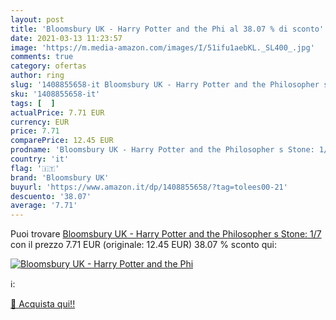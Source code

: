 ```yaml
---
layout: post
title: 'Bloomsbury UK - Harry Potter and the Phi al 38.07 % di sconto'
date: 2021-03-13 11:23:57
image: 'https://m.media-amazon.com/images/I/51ifu1aebKL._SL400_.jpg'
comments: true
category: ofertas
author: ring
slug: '1408855658-it Bloomsbury UK - Harry Potter and the Philosopher s Stone: 1/7'
sku: '1408855658-it'
tags: [  ]
actualPrice: 7.71 EUR
currency: EUR
price: 7.71
comparePrice: 12.45 EUR
prodname: 'Bloomsbury UK - Harry Potter and the Philosopher s Stone: 1/7'
country: 'it'
flag: '🇮🇹'
brand: 'Bloomsbury UK'
buyurl: 'https://www.amazon.it/dp/1408855658/?tag=tolees00-21'
descuento: '38.07'
average: '7.71'
---
```


Puoi trovare [Bloomsbury UK - Harry Potter and the Philosopher s Stone: 1/7](https://www.amazon.it/dp/1408855658/?tag=tolees00-21) con il prezzo 7.71 EUR (originale: 12.45 EUR) 38.07 % sconto qui:

[![Bloomsbury UK - Harry Potter and the Phi](https://m.media-amazon.com/images/I/51ifu1aebKL._SL400_.jpg)](https://www.amazon.it/dp/1408855658/?tag=tolees00-21)

ℹ️:


[🛒 Acquista qui!!](https://www.amazon.it/dp/1408855658/?tag=tolees00-21)
